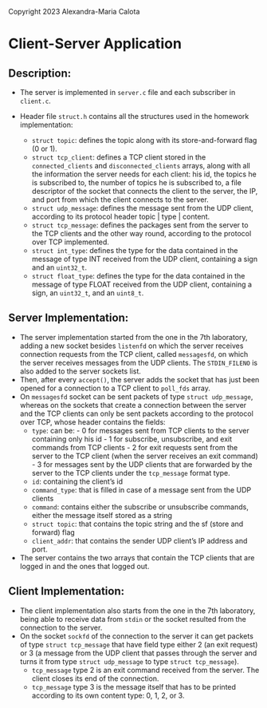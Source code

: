 Copyright 2023 Alexandra-Maria Calota
# Client-Server Application

## Description:

- The server is implemented in `server.c` file and each subscriber in `client.c`.

- Header file `struct.h` contains all the structures used in the homework implementation:
    - `struct topic`: defines the topic along with its store-and-forward flag (0 or 1).
    - `struct tcp_client`: defines a TCP client stored in the `connected_clients` and `disconnected_clients` arrays, along with all the information the server needs for each client: his id, the topics he is subscribed to, the number of topics he is subscribed to, a file descriptor of the socket that connects the client to the server, the IP, and port from which the client connects to the server.
    - `struct udp_message`: defines the message sent from the UDP client, according to its protocol header topic | type | content.
    - `struct tcp_message`: defines the packages sent from the server to the TCP clients and the other way round, according to the protocol over TCP implemented.
    - `struct int_type`: defines the type for the data contained in the message of type INT received from the UDP client, containing a sign and an `uint32_t`.
    - `struct float_type`: defines the type for the data contained in the message of type FLOAT received from the UDP client, containing a sign, an `uint32_t`, and an `uint8_t`.

## Server Implementation:

- The server implementation started from the one in the 7th laboratory, adding a new socket besides `listenfd` on which the server receives connection requests from the TCP client, called `messagesfd`, on which the server receives messages from the UDP clients. The `STDIN_FILENO` is also added to the server sockets list.
- Then, after every `accept()`, the server adds the socket that has just been opened for a connection to a TCP client to `poll_fds` array.
- On `messagesfd` socket can be sent packets of type `struct udp_message`, whereas on the sockets that create a connection between the server and the TCP clients can only be sent packets according to the protocol over TCP, whose header contains the fields:
    - `type`: can be:
             - 0 for messages sent from TCP clients to the server containing only his id
             - 1 for subscribe, unsubscribe, and exit commands from TCP clients
             - 2 for exit requests sent from the server to the TCP client (when the server receives an exit command)
             - 3 for messages sent by the UDP clients that are forwarded by the server to the TCP clients under the `tcp_message` format type.
    - `id`: containing the client’s id
    - `command_type`: that is filled in case of a message sent from the UDP clients
    - `command`: contains either the subscribe or unsubscribe commands, either the message itself stored as a string
    - `struct topic`: that contains the topic string and the sf (store and forward) flag
    - `client_addr`: that contains the sender UDP client’s IP address and port.
- The server contains the two arrays that contain the TCP clients that are logged in and the ones that logged out.

## Client Implementation:

- The client implementation also starts from the one in the 7th laboratory, being able to receive data from `stdin` or the socket resulted from the connection to the server.
- On the socket `sockfd` of the connection to the server it can get packets of type `struct tcp_message` that have field type either 2 (an exit request) or 3 (a message from the UDP client that passes through the server and turns it from type `struct udp_message` to type `struct tcp_message`).
    - `tcp_message` type 2 is an exit command received from the server. The client closes its end of the connection.
    - `tcp_message` type 3 is the message itself that has to be printed according to its own content type: 0, 1, 2, or 3.
